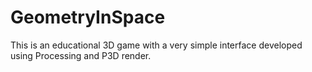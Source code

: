 # GeometryInSpace
This is an educational 3D game with a very simple interface developed using Processing and P3D render.
